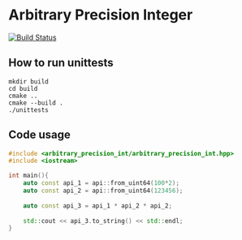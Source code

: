 # Arbitrary Precision Integer
[![Build Status](https://github.com/Laguna1989/arbitrary_precision_int_cpp/actions/workflows/test_verification.yml/badge.svg)](https://github.com/Laguna1989/arbitrary_precision_int_cpp/actions/workflows/unittests.yml)
## How to run unittests

```shell
mkdir build
cd build
cmake ..
cmake --build .
./unittests
```


## Code usage

```c++
#include <arbitrary_precision_int/arbitrary_precision_int.hpp>
#include <iostream>

int main(){
    auto const api_1 = api::from_uint64(100*2);
    auto const api_2 = api::from_uint64(123456);
    
    auto const api_3 = api_1 * api_2 * api_2;
    
    std::cout << api_3.to_string() << std::endl;
}
```
